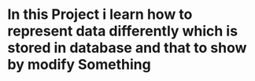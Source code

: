 <h1>In this Project i learn how to represent data differently which is stored in database and that to show by modify Something</h1>
